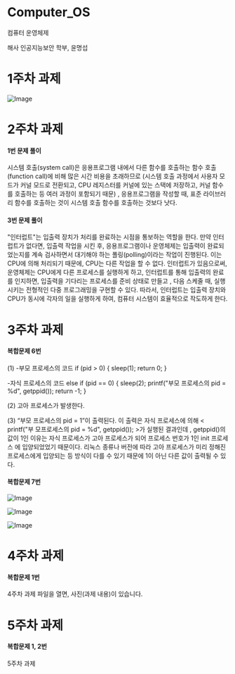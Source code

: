 # Computer_OS
컴퓨터 운영체제

해사 인공지능보안 학부, 윤명섭
# 1주차 과제

![Image](https://github.com/user-attachments/assets/74b4dcd1-3303-4d70-bff3-03a8fa900d95)

# 2주차 과제
#### 1번 문제 풀이
시스템 호출(system call)은 응용프로그램 내에서 다른 함수를 호출하는 함수 호출(function call)에 비해 많은 시간 비용을 초래하므로
(시스템 호출 과정에서 사용자 모드가 커널 모드로 전환되고, CPU 레지스터를 커널에 있는 스택에 저장하고, 커널 함수를 호출하는 등 여러 과정이 포함되기 때문)
, 응용프로그램을 작성할 때, 표준 라이브러리 함수를 호출하는 것이 시스템 호출 함수를 호출하는 것보다 낫다. 

#### 3번 문제 풀이
"인터럽트"는 입출력 장치가 처리를 완료하는 시점을 통보하는 역할을 한다. 
만약 인터럽트가 없다면, 입출력 작업을 시킨 후, 응용프로그램이나 운영체제는 입출력이 완료되었는지를 계속 검사하면서 대기해야 하는 폴링(polling)이라는 작업이 진행된다. 
이는 CPU에 의해 처리되기 때문에, CPU는 다른 작업을 할 수 없다. 
인터럽트가 있음으로써, 운영체제는 CPU에게 다른 프로세스를 실행하게 하고, 인터럽트를 통해 입출력의 완료를 인지하면, 입출력을 기다리는 프로세스를 준비 상태로 만들고
, 다음 스케줄 때, 실행시키는 전형적인 다중 프로그래밍을 구현할 수 있다. 
따라서, 인터럽트는 입출력 장치와 CPU가 동시에 각자의 일을 실행하게 하여, 컴퓨터 시스템이 효율적으로 작도하게 한다. 

# 3주차 과제
#### 복합문제 6번
(1) -부모 프로세스의 코드
if (pid > 0) {
  sleep(1);
  return 0;
}

-자식 프로세스의 코드
else if (pid == 0) {
  sleep(2);
  printf("부모 프로세스의 pid = %d", getppid());
  return -1;
}

(2) 고아 프로세스가 발생한다. 

(3) “부모 프로세스의 pid = 1”이 출력된다. 
이 출력은 자식 프로세스에 의해 < printf("부 모프로세스의 pid = %d", getppid()); >가 실행된 결과인데
, getppid()의 값이 1인 이유는 자식 프로세스가 고아 프로세스가 되어 프로세스 번호가 1인 init 프로세스 에 입양되었었기 때문이다. 
리눅스 종류나 버전에 따라 고아 프로세스가 미리 정해진 프로세스에게 입양되는 등 방식이 다를 수 있기 때문에 1이 아닌 다른 값이 출력될 수 있다. 

#### 복합문제 7번

![Image](https://github.com/user-attachments/assets/66ea1d40-f0d9-48e1-bda0-99c32ec0f1eb)

![Image](https://github.com/user-attachments/assets/c1f28088-db8a-4558-a054-b627522e89e7)

![Image](https://github.com/user-attachments/assets/4ca82f6b-23b7-47be-8f14-1188884d8e20)

# 4주차 과제
#### 복합문제 1번
4주차 과제 파일을 열면, 사진(과제 내용)이 있습니다. 

# 5주차 과제
#### 복합문제 1, 2번
5주차 과제


